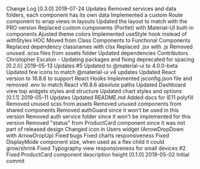 Change Log
[0.3.0] 2019-07-24
Updates
Removed services and data folders, each component has its own data
Implemented a custom Route component to wrap views in layouts
Updated the layout to match with the PRO version
Replaced custom cumponents (Portlet) with Material-UI built-in components
Ajusted theme colors
Implemented useStyle hook instead of withStyles HOC
Moved from Class Components to Functional Components
Replaced dependency classnames with clsx
Replaced .jsx with .js
Removed unused .scss files from assets folder
Updated dependencies
Contributors
Christopher Escalon - Updating packages and fixing deprecated for spacing
[0.2.0] 2019-05-13
Updates
#5 Updated to @material-ui to 4.0.0-beta
Updated few icons to match @material-ui v4 updates
Updated React version to 16.8.6 to support React Hooks
Implemented jsconfig.json file and removed .env to match React v16.8.6 absolute paths
Updated Dashboard view top widgets styles and structure
Updated chart styles and options
[0.1.1] 2019-05-11
Updates
Updated README.md
Added docs for IE11 polyfill
Removed unused scss from assets
Removed unused components from shared components
Removed authGuard since it won't be used in this version
Removed auth service folder since it won't be implemented for this version
Removed "status" from ProductCard component since it was not part of released design
Changed icon in Users widget (ArrowDropDown with ArrowDropUp)
Fixed bugs
Fixed charts responsiveness
Fixed DisplayMode component size, when used as a flex child it could grow/shrink
Fixed Typography view responsiveness for small devices
#2 Fixed ProductCard component description height
[0.1.0] 2019-05-02
Initial commit
